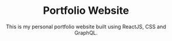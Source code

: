 <div align = "center">
  <h1>Portfolio Website</h1>

  <p>This is my personal portfolio website built using ReactJS, CSS and GraphQL.</p>
</div>
